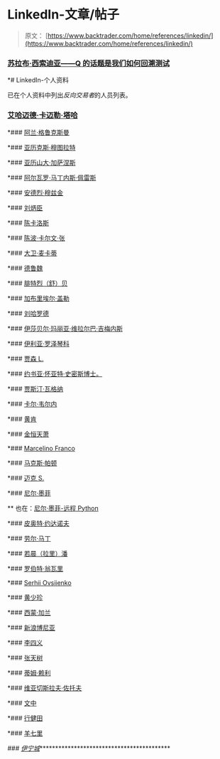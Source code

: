 # LinkedIn-文章/帖子

> 原文： [https://www.backtrader.com/home/references/linkedin/](https://www.backtrader.com/home/references/linkedin/)

### [苏拉布·西索迪亚——Q 的话题是我们如何回溯测试](https://www.linkedin.com/feed/update/urn:li:activity:6633050290272735232/)

 *# LinkedIn-个人资料

已在个人资料中列出*反向交易者*的人员列表。

### [艾哈迈德·卡迈勒·塔哈](https://www.linkedin.com/in/ahmedengu/)

 *### [阿兰·格鲁克斯曼](https://www.linkedin.com/in/alain-gl%FCcksmann-67b25b192/)

 *### [亚历克斯·穆图拉特](https://be.linkedin.com/in/alex-mouturat/en)

 *### [亚历山大·加萨涅斯](https://fr.linkedin.com/in/alexandregazagnes)

 *### [阿尔瓦罗·马丁内斯·佩雷斯](https://es.linkedin.com/in/álvaro-martínez-pérez-mfia-6875ab117)

 *### [安德烈·穆兹金](https://ru.linkedin.com/in/%D0%B0%D0%BD%D0%B4%D1%80%D0%B5%D0%B9-%D0%BC%D1%83%D0%B7%D1%8B%D0%BA%D0%B8%D0%BD-06102294)

 *### [刘炳臣](https://www.linkedin.com/in/bingchen-liu)

 *### [陈卡洛斯](https://hk.linkedin.com/in/kawaix007)

 *### [陈波·卡尔文·张](https://www.linkedin.com/in/chen-bo-calvin-zhang/)

 *### [大卫·麦卡蒂](https://www.linkedin.com/in/david-mccarty-6bb859a3)

 *### [德鲁魏](https://ca.linkedin.com/in/drewwei)

 *### [腓特烈（舒）贝](https://www.linkedin.com/in/frederick-shu-bei/)

 *### [加布里埃尔·盖勒](https://br.linkedin.com/in/gabriel-ghellere-04546953/en)

 *### [刘哈罗德](https://www.linkedin.com/in/liuheyi/)

 *### [伊莎贝尔·玛丽亚·维拉尔巴·吉梅内斯](https://www.linkedin.com/in/mabelvj/)

 *### [伊利亚·罗泽琴科](https://ua.linkedin.com/in/ilya-rozhechenko-107a8912a)

 *### [贾森 L.](https://www.linkedin.com/in/jason-l-ba8b2b166)

 *### [约书亚·怀亚特·史密斯博士。](https://de.linkedin.com/in/joshua-wyatt-smith)

 *### [贾斯汀·瓦格纳](https://www.linkedin.com/in/justin-wagner123)

 *### [卡尔·韦尔内](https://ch.linkedin.com/in/karl-vernet-599a464/de)

 *### [黄肯](https://sg.linkedin.com/in/ken-huang-b9756213b)

 *### [金恒天萧](https://hk.linkedin.com/in/king-hang-terence-siu-bb646714a?trk=public_profile_browsemap_mini-profile_title)

 *### [Marcelino Franco](https://ph.linkedin.com/in/marcelino-franco-54b82611a/de)

 *### [马克斯·帕顿](https://uk.linkedin.com/in/max-paton-105021122)

 *### [迈克 S.](https://www.linkedin.com/in/mikest18/)

 *### [尼尔·墨菲](https://www.linkedin.com/in/neilsmurphy/)

 **   也在：[尼尔·墨菲-远程 Python](https://www.remotepython.com/developers/79cd8d4e98fb4238aed895483618a472/)

 *### [皮奥特·约达诺夫](https://lb.linkedin.com/in/piotr-yordanov-3614b5187)

 *### [劳尔·马丁](https://es.linkedin.com/in/raul-martin-19254530)

 *### [若晨（拉里）潘](https://www.linkedin.com/in/ruochen-larry-pan-18a577122)

 *### [罗伯特·翁瓦里](https://hu.linkedin.com/in/robert-ungvari-3521ba99/de)

 *### [Serhii Ovsiienko](https://www.linkedin.com/in/serhii-ovsiienko-2b1b61a5/)

 *### [黄少珍](https://www.linkedin.com/in/shaozhen-huang-475b45118/)

 *### [西蒙·加兰](https://uk.linkedin.com/in/simongarland)

 *### [新浪博尼亚](https://tr.linkedin.com/in/sina-pournia-74246a185)

 *### [李四义](https://www.linkedin.com/in/siyi-li-439302149)

 *### [张天树](https://www.linkedin.com/in/tianshu-zhang-chasel/)

 *### [蒂姆·赖利](https://au.linkedin.com/in/tim-riley)

 *### [维亚切斯拉夫·佐托夫](https://www.linkedin.com/in/vyacheslav-zotov-70108119/)

 *### [文中](https://tw.linkedin.com/in/wenchung)

 *### [行健田](https://www.linkedin.com/in/xingjian-tian/en)

 *### [羊七里](https://www.linkedin.com/in/yangqi-li-jack/)

 *### [伊宁城](https://www.linkedin.com/in/yining-cheng-b8259a149/)*******************************************
